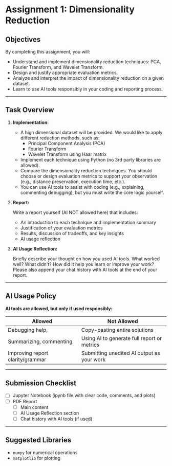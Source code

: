 # Assignment 1: Dimensionality Reduction

## Objectives

By completing this assignment, you will:

- Understand and implement dimensionality reduction techniques: 
  PCA, Fourier Transform, and Wavelet Transform.
- Design and justify appropriate evaluation metrics.
- Analyze and interpret the impact of dimensionality reduction on a given dataset.
- Learn to use AI tools responsibly in your coding and reporting process.
---

## Task Overview

1. **Implementation:**

   - A high dimensional dataset will be provided. We would like to apply different reduction methods, such as:
     - Principal Component Analysis (PCA)
     - Fourier Transform 
     - Wavelet Transform using Haar matrix
   - Implement each technique using Python (no 3rd party libraries are allowed).
   - Compare the dimensionality reduction techniques. You should choose or design evaluation metrics to support your observation (e.g., distance preservation, execution time, etc.).
   - You can use AI tools to assist with coding (e.g., explaining, commenting debugging), but you must write the core logic yourself.

2. **Report:**

   Write a report yourself (AI NOT allowed here) that includes:
   - An introduction to each technique and implementation summary
   - Justification of your evaluation metrics
   - Results, discussion of tradeoffs, and key insights
   - AI usage reflection
   
3. **AI Usage Reflection:**
   
   Briefly describe your thought on how you used AI tools. What worked well? What didn't? How did it help you learn or improve your work? 
   Please also append your chat history with AI tools at the end of your report.

---

## AI Usage Policy

**AI tools are allowed, but only if used responsibly:**

| Allowed                          | Not Allowed                                 |
|----------------------------------|---------------------------------------------|
| Debugging help,                  | Copy-pasting entire solutions               |
| Summarizing, commenting          | Using AI to generate full report or metrics |
| Improving report clarity/grammar | Submitting unedited AI output as your work  |


---

## Submission Checklist

- [ ] Jupyter Notebook (ipynb file with clear code, comments, and plots)
- [ ] PDF Report
  - [ ] Main content
  - [ ] AI Usage Reflection section
  - [ ] Chat history with AI tools (if used)

---

## Suggested Libraries

- `numpy` for numerical operations
- `matplotlib` for plotting
